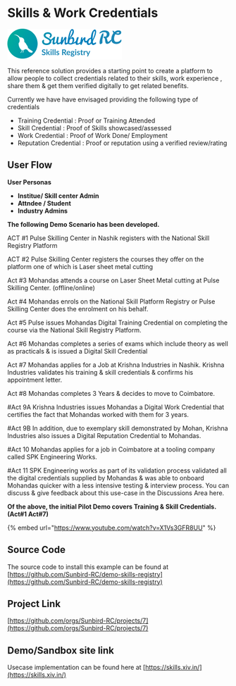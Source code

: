 # Skills & Work Credentials

![](<../.gitbook/assets/image (18) (1).png>)

This reference solution provides a starting point to create a platform to allow people to collect credentials related to their skills, work experience , share them & get them verified digitally to get related benefits.

Currently we have have envisaged providing the following type of credentials

* Training Credential : Proof or Training Attended
* Skill Credential : Proof of Skills showcased/assessed
* Work Credential : Proof of Work Done/ Employment
* Reputation Credential : Proof or reputation using a verified review/rating

## User Flow

**User Personas**

* **Institue/ Skill center Admin**
* **Attndee / Student**
* **Industry Admins**



**The following Demo Scenario has been developed.**

ACT #1 Pulse Skilling Center in Nashik registers with the National Skill Registry Platform

ACT #2 Pulse Skilling Center registers the courses they offer on the platform one of which is Laser sheet metal cutting

Act #3 Mohandas attends a course on Laser Sheet Metal cutting at Pulse Skilling Center. (offline/online)

Act #4 Mohandas enrols on the National Skill Platform Registry or Pulse Skilling Center does the enrolment on his behalf.

Act #5 Pulse issues Mohandas Digital Training Credential on completing the course via the National Skill Registry Platform.

Act #6 Mohandas completes a series of exams which include theory as well as practicals & is issued a Digital Skill Credential

Act #7 Mohandas applies for a Job at Krishna Industries in Nashik. Krishna Industries validates his training & skill credentials & confirms his appointment letter.

Act #8 Mohandas completes 3 Years & decides to move to Coimbatore.

\#Act 9A Krishna Industries issues Mohandas a Digital Work Credential that certifies the fact that Mohandas worked with them for 3 years.

\#Act 9B In addition, due to exemplary skill demonstrated by Mohan, Krishna Industries also issues a Digital Reputation Credential to Mohandas.

\#Act 10 Mohandas applies for a job in Coimbatore at a tooling company called SPK Engineering Works.

\#Act 11 SPK Engineering works as part of its validation process validated all the digital credentials supplied by Mohandas & was able to onboard Mohandas quicker with a less intensive testing & interview process. You can discuss & give feedback about this use-case in the Discussions Area here.

**Of the above, the initial Pilot Demo covers Training & Skill Credentials. (Act#1 Act#7)**

{% embed url="https://www.youtube.com/watch?v=X1Vs3GFR8UU" %}

## Source Code

The source code to install this example can be found at [https://github.com/Sunbird-RC/demo-skills-registry](https://github.com/Sunbird-RC/demo-skills-registry)

## Project Link

[https://github.com/orgs/Sunbird-RC/projects/7](https://github.com/orgs/Sunbird-RC/projects/7)

## Demo/Sandbox site link

Usecase implementation can be found here at [https://skills.xiv.in/](https://skills.xiv.in/)
